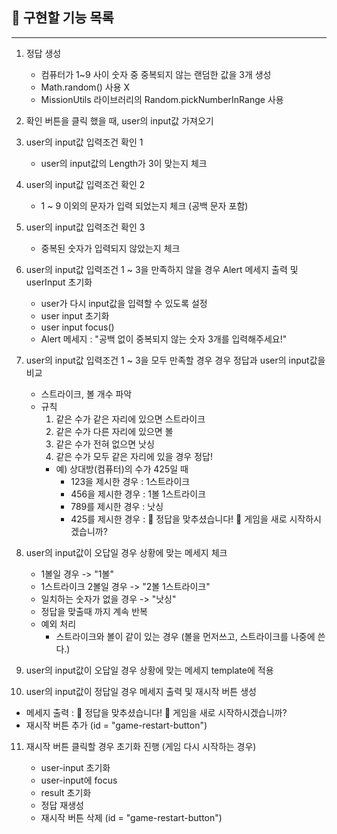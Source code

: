 ## 📝 구현할 기능 목록

---

1. 정답 생성

   - 컴퓨터가 1~9 사이 숫자 중 중복되지 않는 랜덤한 값을 3개 생성
   - Math.random() 사용 X
   - MissionUtils 라이브러리의 Random.pickNumberInRange 사용

2. 확인 버튼을 클릭 했을 때, user의 input값 가져오기

3. user의 input값 입력조건 확인 1

   - user의 input값의 Length가 3이 맞는지 체크

4. user의 input값 입력조건 확인 2

   - 1 ~ 9 이외의 문자가 입력 되었는지 체크 (공백 문자 포함)

5. user의 input값 입력조건 확인 3

   - 중복된 숫자가 입력되지 않았는지 체크

6. user의 input값 입력조건 1 ~ 3을 만족하지 않을 경우 Alert 메세지 출력 및 userInput 초기화

   - user가 다시 input값을 입력할 수 있도록 설정
   - user input 초기화
   - user input focus()
   - Alert 메세지 : "공백 없이 중복되지 않는 숫자 3개를 입력해주세요!"

7. user의 input값 입력조건 1 ~ 3을 모두 만족할 경우 경우 정답과 user의 input값을 비교

   - 스트라이크, 볼 개수 파악
   - 규칙
     1. 같은 수가 같은 자리에 있으면 스트라이크
     2. 같은 수가 다른 자리에 있으면 볼
     3. 같은 수가 전혀 없으면 낫싱
     4. 같은 수가 모두 같은 자리에 있을 경우 정답!
     - 예) 상대방(컴퓨터)의 수가 425일 때
       - 123을 제시한 경우 : 1스트라이크
       - 456을 제시한 경우 : 1볼 1스트라이크
       - 789를 제시한 경우 : 낫싱
       - 425를 제시한 경우 : 🎉 정답을 맞추셨습니다! 🎉 게임을 새로 시작하시겠습니까?

8. user의 input값이 오답일 경우 상황에 맞는 메세지 체크

   - 1볼일 경우 -> "1볼"
   - 1스트라이크 2볼일 경우 -> "2볼 1스트라이크"
   - 일치하는 숫자가 없을 경우 -> "낫싱"
   - 정답을 맞출때 까지 계속 반복
   - 예외 처리
     - 스트라이크와 볼이 같이 있는 경우 (볼을 먼저쓰고, 스트라이크를 나중에 쓴다.)

9. user의 input값이 오답일 경우 상황에 맞는 메세지 template에 적용

10. user의 input값이 정답일 경우 메세지 출력 및 재시작 버튼 생성

- 메세지 출력 : 🎉 정답을 맞추셨습니다! 🎉 게임을 새로 시작하시겠습니까?
- 재시작 버튼 추가 (id = "game-restart-button")

11. 재시작 버튼 클릭할 경우 초기화 진행 (게임 다시 시작하는 경우)

    - user-input 초기화
    - user-input에 focus
    - result 초기화
    - 정답 재생성
    - 재시작 버튼 삭제 (id = "game-restart-button")
